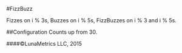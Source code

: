  #FizzBuzz

  Fizzes on i % 3s, Buzzes on i % 5s, FizzBuzzes on i % 3 and i % 5s.

  ##Configuration
  Counts up from 30.

  ####©LunaMetrics LLC, 2015
